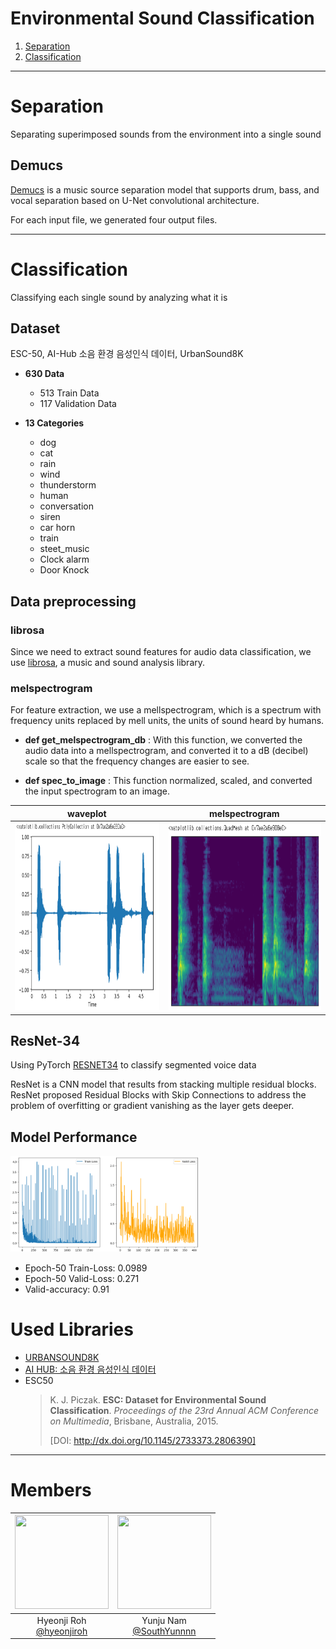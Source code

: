 # Environmental Sound Classification

1. [Separation](#분리)
2. [Classification](#분류)

---
# Separation
Separating superimposed sounds from the environment into a single sound

## Demucs
[Demucs](https://github.com/facebookresearch/demucs) is a music source separation model that supports drum, bass, and vocal separation based on U-Net convolutional architecture.

For each input file, we generated four output files.

---
# Classification
Classifying each single sound by analyzing what it is

## Dataset
ESC-50, AI-Hub 소음 환경 음성인식 데이터, UrbanSound8K

+ __630 Data__
  + 513 Train Data
  + 117 Validation Data

+ __13 Categories__
  + dog
  + cat
  + rain
  + wind
  + thunderstorm
  + human
  + conversation
  + siren
  + car horn
  + train
  + steet_music
  + Clock alarm
  + Door Knock

## Data preprocessing
### librosa
Since we need to extract sound features for audio data classification, we use [librosa](https://github.com/librosa/librosa), a music and sound analysis library.

### melspectrogram
For feature extraction, we use a mellspectrogram, which is a spectrum with frequency units replaced by mell units, the units of sound heard by humans.

+ __def get_melspectrogram_db__
: With this function, we converted the audio data into a mellspectrogram, and converted it to a dB (decibel) scale so that the frequency changes are easier to see.

+ __def spec_to_image__
: This function normalized, scaled, and converted the input spectrogram to an image.

|waveplot|melspectrogram|
|:-:|:-:|
|<img src = "./image/waveplot.png" width="300" height="300">|<img src = "./image/melspectrogram.png" width="300" height="300">|

## ResNet-34
Using PyTorch [RESNET34](https://pytorch.org/vision/main/models/generated/torchvision.models.resnet34.html) to classify segmented voice data

ResNet is a CNN model that results from stacking multiple residual blocks. ResNet proposed Residual Blocks with Skip Connections to address the problem of overfitting or gradient vanishing as the layer gets deeper.

## Model Performance
<img src = "./image/Loss.png" width="60%" height="60%">

+ Epoch-50 Train-Loss: 0.0989
+ Epoch-50 Valid-Loss: 0.271
+ Valid-accuracy: 0.91
  
# Used Libraries
- [URBANSOUND8K](https://urbansounddataset.weebly.com/urbansound8k.html)
- [AI HUB: 소음 환경 음성인식 데이터](https://www.aihub.or.kr/aihubdata/data/view.do?currMenu=115&topMenu=100&aihubDataSe=realm&dataSetSn=568)
- ESC50
  > K. J. Piczak. **ESC: Dataset for Environmental Sound Classification**. *Proceedings of the 23rd Annual ACM Conference on Multimedia*, Brisbane, Australia, 2015.
  >
  > [DOI: http://dx.doi.org/10.1145/2733373.2806390]

---
# Members
|<img src="https://avatars.githubusercontent.com/u/108173863?v=4" width="150" height="150"/>|<img src="https://avatars.githubusercontent.com/u/98511311?v=4" width="150" height="150"/>|
|:-:|:-:|
|Hyeonji Roh<br/>[@hyeonjiroh](https://github.com/hyeonjiroh)|Yunju Nam<br/>[@SouthYunnnn](https://github.com/SouthYunnnn)|
